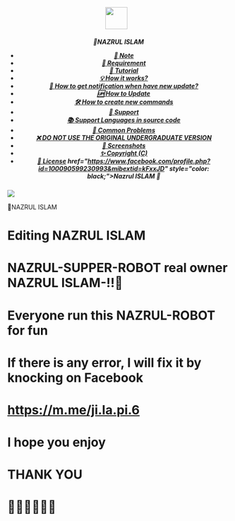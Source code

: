 <p align="center"><a href="https://m.me/ji.la.pi.6" target="_blank" rel="noopener noreferrer">
  <img src="https://i.imgur.com/AkCns7z.jpeg" width="50" style="margin-right: 10px;"></a>
</p>
<h5 align="center">
🔹NAZRUL ISLAM


- [📝 **Note**](#-note)
- [🚧 **Requirement**](#-requirement)
- [📝 **Tutorial**](#-tutorial)
- [💡 **How it works?**](#-how-it-works)
- [🔔 **How to get notification when have new update?**](#-how-to-get-notification-when-have-new-update)
- [🆙 **How to Update**](#-how-to-update)
- [🛠️ **How to create new commands**](#️-how-to-create-new-commands)
- [💭 **Support**](#-support)
- [📚 **Support Languages in source code**](#-support-languages-in-source-code)
- [📌 **Common Problems**](#-common-problems)
- [❌ **DO NOT USE THE ORIGINAL UNDERGRADUATE VERSION**](#-do-not-use-the-original-undergraduate-version)
- [📸 **Screenshots**](#-screenshots)
- [✨ **Copyright (C)**](#-copyright-c)
- [📜 **License**](#-license)
 href="https://www.facebook.com/profile.php?id=100090599230993&mibextid=kFxxJD" style="color: black;">Nazrul ISLAM 🚀</a></h3></div>

<img align="center" src="https://i.imgur.com/AkCns7z.jpeg"/>


🔹NAZRUL ISLAM


# Editing NAZRUL ISLAM

# NAZRUL-SUPPER-ROBOT real owner NAZRUL ISLAM-!!🥀

# Everyone run this NAZRUL-ROBOT for fun

# If there is any error, I will fix it by knocking on Facebook

# https://m.me/ji.la.pi.6

# I hope you enjoy

# THANK YOU

# 🥀🥀🥀🥀🥀🥀
